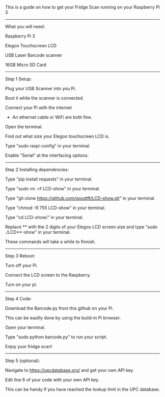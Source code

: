 This is a guide on how to get your Fridge Scan running on your Raspberry Pi 3

------------------

What you will need:


Raspberry Pi 3

Elegoo Touchscreen LCD

USB Laser Barcode scanner

16GB Micro SD Card

------------------

Step 1 Setup:

Plug your USB Scanner into you Pi.

Boot it while the scanner is connected.

Connect your Pi with the internet

  - An ethernet cable or WiFi are both fine.

Open the terminal.

Find out what size your Elegoo touchscreen LCD is.

Type "sudo raspi-config" in your terminal.

Enable "Serial" at the interfacing options.

------------------

Step 2 Installing dependencies:

Type "pip install requests" in your terminal.

Type "sudo rm -rf LCD-show" in your terminal.

Type "git clone https://github.com/goodtft/LCD-show.git" in your terminal.

Type "chmod -R 755 LCD-show" in your terminal.

Type "cd LCD-show/" in your terminal.

Replace ** with the 2 digits of your Elegoo LCD screen size and type "sudo ./LCD**-show" in your terminal.

These commands will take a while to finnish.

------------------

Step 3 Reboot:

Turn off your Pi.

Connect the LCD screen to the Raspberry.

Turn on your pi.

------------------

Step 4 Code:

Download the Barcode.py from this github on your Pi.

This can be easilly done by using the build-in Pi browser.

Open your terminal.

Type "sudo python barcode.py" to run your script.

Enjoy yuor fridge scan!

------------------

Step 5 (optional):

Navigate to https://upcdatabase.org/ and get your own API key.

Edit line 6 of your code with your own API key.

This can be handy if you have reached the lookup limit in the UPC database.
